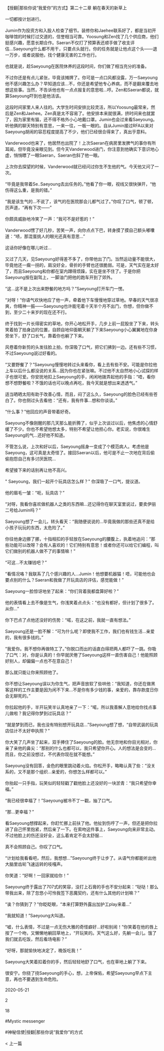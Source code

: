 <br/><br/>【授翻|那些你说“我爱你”的方式】第二十二章 躺在春天的新草上<br/><br/>一切都按计划进行。<br/><br/>Jumin作为投资方和入股人检查了细节。装修你和Jaehee联系好了，都是当初开咖啡馆的时候打过交道的，信誉相当可靠。Yoosung和Zen找了几个供应商，他们挺感兴趣，愿意长期合作。Saeran不仅打了预算表还顺手做了收支评估...Saeyoung什么都不用干，只要点头就行。你的任务就是让他点这个头——退一万步，或者说服他，找个健康无害的工作也行。<br/><br/>也就是说，趁Saeyoung在医院休养的这段时间，你们做了相当充分的准备。<br/><br/>不过你还是有点儿紧张，毕竟该摊牌了。你可是一点口风都没露，万一Saeyoung他不感兴趣怎么办？早知道应该...不，你还是希望他专心养病，而不是翻来覆去地想这些事。当然，不告诉他也有一点点报复的意思啦...哼。Zen和Saeran都说，就算Saeyoung吓到也是他活该。<br/><br/>这段时间家里人来人往的。大学生时间安排比较灵活，所以Yoosung最常来，然后是Zen和Jaehee。Zen真是太不容易了。他安排本来就很满，挤时间来也就罢了，因为家里有猫，还不得不格外小心地戴口罩。Jumin也会过来看Saeyoung。听他俩的聊天特别有意思，一来一往，一板一眼的。自从Jumin接过RFA以来对Saeyoung胡闹的容忍程度提高了不少，他们已经很合得来了，真出乎意料。<br/><br/>Vanderwood也来了，他居然也出院了！上次Saeran在病房里发脾气的事你有所耳闻，但毕竟没亲眼见到。但今天Vanderwood进门，你注意到他确实下意识地心虚，悄悄瞟了一眼Saeran，Saeran也斜了他一眼。<br/><br/>上次你去探望的时候，Vanderwood就已经问过你生不生他的气。今天他又问了一次。<br/><br/>“毕竟是我带着Se..Saeyoung去出任务的。”他看了你一眼，视线又很快弹开，“他伤得这么重，是我的错。”<br/><br/>“我是该生气的...不说了，该气的在医院那会儿都气过了。”你叹了口气，顿了顿，厉声道，“再有下次——”<br/><br/>你颇具威胁地冷笑了一声：“我可不是好惹的！”<br/><br/>Vanderwood愣了好几秒，苦笑一声，向你点点下巴，转身摸了摸自己额头嘟囔道：“啧，那混蛋挑人的眼光还真有意思...”<br/><br/>这话你好像在哪儿听过...<br/><br/>又过了几天，见Saeyoung好得差不多了，你带他出了门。当然运动量不能很大，毕竟他还一瘸一拐的，肩没好全，骨折的手臂也还很脆弱。可是，天气实在是太好了，而且Saeyoung和你都在室内蹲得烦躁，实在是坐不住了。于是你把Saeyoung按在副驾上，一脚油门把他的跑车开到了郊外。<br/><br/>“这...这不是上次出来野餐的地方吗？”Saeyoung打开车门一愣。<br/><br/>“对呀！”你语气欢快地应了他一声，牵着他下车慢慢地穿过草地。早春的天气很凉爽，你精神一振——Saeyoung也许能宅着十天半个月不出门，你想，但你做不到，至少二十来岁的现在还不行。<br/><br/>终于找到一片长得密实的草地，你开心地松开手，几步上前一屁股坐了下来，转头笑着拍了拍身边的位置，自顾自地仰面朝天躺了下来Saeyoung小心翼翼地在你身旁坐下，舒了口长气，靠着你也躺了下来。<br/><br/>风卷着你新剪的头发往脸上拍，你深吸了口气，把它们拂到一边。还有些不习惯，不过Saeyoung说过好看的。<br/><br/>“又要野餐了？”Saeyoung慢慢地转过头来看你，看上去有些不安。可能是你拉他上车以后什么都没说的关系...因为你也在紧张嘛。不过他不太自然地小心试探的样子也很可爱。你安抚地扣上Saeyoung的手，闲闲地拨弄起他的手指：“唔，看你想不想野餐啦？不饿的话也可以晚点再吃，我今天就是想出来透透气。”<br/><br/>适当晒晒太阳有助于改善心情，而且，闷了这么久，Saeyoung的脸色已经有些苍白了。你也侧过头去看他：“还有，我有件事...想和你谈谈。”<br/><br/>“什么事？”他回应的声音带着好奇。<br/><br/>Saeyoung不像刚醒的那几天那么能折腾了，似乎上次谈过以后，他焦虑的心情舒缓了不少。你也不希望他想太多，特别不希望让他担心你。老实说，你很难生Saeyoung的气...还好他不知道。<br/><br/>不管怎么说，上次和好以后，Saeyoung摇身一变成了个模范病人。考虑他是Saeyoung，这可真是太奇怪了。接回Saeran以后，他可是不止一次地在背后偷偷抱怨自己有多讨厌医院...<br/><br/>希望接下来的话别再让他不高兴。<br/><br/>" Saeyoung，我们一起开个玩具店怎么样？" 你深吸了一口气，提议道。<br/><br/>他的眉毛一皱：“呃，玩具店？”<br/><br/>“对呀，我看你喜欢做机器人之类的东西嘛...还记得你在聊天室里说过，要卖伊丽二号给Jumin吗？”<br/><br/>Saeyoung想了一会儿，转头看天：“我随便说说的...毕竟我做的那些还真不是给小孩子玩玩的东西，太危险了。”<br/><br/>你往他身边挪了挪，十指相扣的手轻放在Saeyoung的腰腹上，执着地追问：“那些功能可以改呀？会有人喜欢的！它们特别有意思！或者你还可以给它们编程，叫它们做别的机器人做不了的事情嘛！”<br/><br/>“可这...不太赚钱吧？”<br/><br/>“看情况咯？我联系了几个感兴趣的人...Jumin！他想要机器猫！唔，可能他也会要点别的什么？Saeran和我做了开玩具店的评估，感觉能做！”<br/><br/>Saeyoung一脸惊讶地坐了起来：“你们背着我都盘算好啦？”<br/><br/>他的表情看上去不像是生气，你浅笑着点点头：“也没有都好，但计划了很多了。从你...”<br/><br/>你下巴点了点他还没好的伤势：“喏，在这之前，我就一直有想法。”<br/><br/>Saeyoung还是一脸不解：“可为什么呢？即使我不工作，我们也有钱生活...亲爱的，我有很多钱的。”<br/><br/>“我爱你。我不想你再做特工了。”你脱口而出的话直白得把两人都吓了一跳。你吸了口气：对，你是认真的！你早就厌倦了Saeyoung这样一直伤害自己！他能照顾好别人，却偏偏一点也不在意自己！<br/><br/>那么就只能让你来照顾他了。<br/><br/>你不想让Saeyoung误以为你生气，把声音放软了些哄他：“我知道，你还在做黑客这样的工作主要是因为闲不下来...不是你有多少钱的事，亲爱的，靠存款度日你会无聊死的。”<br/><br/>你拉起他的手，半开玩笑半认真地亲了一下：“喏，所以我善解人意地给你找点事儿做啦？我记得你梦到过玩具店？”<br/><br/>“就是梦到而已，我也没有特别想开玩具店...”Saeyoung想了想，“自带武装的玩具店估计不太好申执照？”<br/><br/>你大笑了几声坐了起来，双手捧住了Saeyoung的脸。他无奈地和你目光相对，你亲了亲他的鼻尖：“那别的什么也都可以，我只希望你开心。人的想法是会变的...而且，你之前没想过，不代表你现在就不能想。”<br/><br/>Saeyoung没有回答，金色的眼里跳动着火焰。你松开手，略略认真了些：“没关系的，又不是那个组织...亲爱的，你想怎么样都可以。”<br/><br/>你抬起一只手指，玩笑似的轻轻戳了戳他脸上还没好的一块淤青：“我只希望你幸福。”<br/><br/>“我已经很幸福了！”Saeyoung被冷不丁一戳，抽了口气。<br/><br/>“那...更幸福？”<br/><br/>看Saeyoung想撑起来，你赶忙挪上前扶了他。他扯到伤哼了一声，但还是把你拉进了自己怀里抱紧，然后亲了一下。在索吻这件事上，Saeyoung向来非常主动。不过他脸上的伤还没好全，这么着肯定不会太舒服...<br/><br/>真不会照顾自己。你叹了口气。<br/><br/>“计划给我看看吧，然后，我想想...”Saeyoung终于让步了。从语气你都能听出他大脑里齿轮飞速运转的吱嘎声。<br/><br/>你笑道：“好啊！一回家就给你！”<br/><br/>Saeyoung终于露出了707式的笑容，没打上石膏的手也不安分起来：“哒哒！那么带我出来，除了忽悠小可怜我签下恶魔契约，还有什么其他的计划嘛？”<br/><br/>“诶？你猜到了？”你眨眨眼，“本来打算野外露出加护工play来着...”<br/><br/>“我就知道！”Saeyoung大叫道。<br/><br/>“嘘，什么表情，不过是一点无伤大雅的奇怪癖好...好啦别闹！”你笑着在他的唇上按了一个吻，又懒懒地躺回草地上，“开玩笑的。天气这么好，先躺一会儿。饿了我们就去吃饭，然后看场电影？”<br/><br/>“好呀，那就愉快地决定了，晚饭吃我！”<br/><br/>Saeyoung大笑着扣着你的手，然后轻轻地舒了口气，也在草地上躺了下来。<br/><br/>很安宁。你挠了挠Saeyoung的手心，想，上帝保佑，希望Saeyoung早点下主意，再也不要遇到生命危险。<br/><br/>2020-05-21<br/><br/>2<br/><br/>18<br/><br/>#Mystic messenger<br/><br/>#神秘信使|授翻|那些你说“我爱你”的方式<br/><br/>< 上一篇<br/><br/>